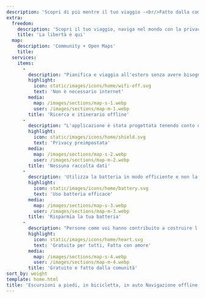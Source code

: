 ```yaml
---
description: 'Scopri di più mentre il tuo viaggio -<br/>Fatto dalla comunità'
extra:
  freedom:
    description: 'Scopri il tuo viaggio, naviga nel mondo con la privacy e la comunità al primo piano.'
    title: 'La libertà è qui'
  map:
    description: 'Community + Open Maps'
    title:
  services:
    items:
      - 
        description: "Pianifica e viaggia all'estero senza avere bisogno dei dati mobili e cerca dei punti di passaggio durante un'escursione lontana."
        highlight:
          icon: static/images/icons/home/wifi-off.svg
          text: 'Non è necessario internet'
        media:
          map: /images/sections/map-s-1.webp
          user: /images/sections/map-m-1.webp
        title: 'Ricerca e itinerario offline'
      - 
        description: "L'applicazione è stata progettata tenendo conto della privacy: non identifica le persone, non traccia l'utente e non raccoglie informazioni."
        highlight:
          icon: static/images/icons/home/shield.svg
          text: 'Privacy preimpostata'
        media:
          map: /images/sections/map-s-2.webp
          user: /images/sections/map-m-2.webp
        title: 'Nessuna raccolta dati'
      - 
        description: 'Utilizza la batteria in modo efficiente e non la svuota come altre app di navigazione.'
        highlight:
          icon: static/images/icons/home/battery.svg
          text: 'Uso batteria efficace'
        media:
          map: /images/sections/map-s-3.webp
          user: /images/sections/map-m-3.webp
        title: 'Risparmia la tua batteria'
      - 
        description: "Persone come voi hanno contribuito a costruire l'applicazione aggiungendo località a <span class=\"text-icon\"><svg viewBox=\"0 0 19 19\"><use href=\"#icon-open-street-map\"></use></svg> [OpenStreetMap](https://openstreetmap.org)</span>, fornendo feedback sulle funzionalità e contribuendo al codice su Codeberg nella comunità open-source."
        highlight:
          icon: static/images/icons/home/heart.svg
          text: 'Gratuita per tutti, Fatta con amore'
        media:
          map: /images/sections/map-s-4.webp
          user: /images/sections/map-m-4.webp
        title: 'Gratuito e fatto dalla comunità'
sort_by: weight
template: home.html
title: 'Escursioni a piedi, in bicicletta, in auto Navigazione offline con privacy'
---
```


